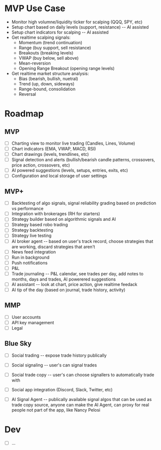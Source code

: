 # MVP Use Case
- Monitor high volumne/liquidity ticker for scalping (QQQ, SPY, etc)
- Setup chart based on daily levels (support, resistance) -- AI assisted
- Setup chart indicators for scalping -- AI assisted
- Get realtime scalping signals: 
  - Momentum (trend continuation)
  - Range (buy support, sell resistance)
  - Breakouts (breaking levels)
  - VWAP (buy below, sell above)
  - Mean-reversion
  - Opening Range Breakout (opening range levels)
- Get realtime market structure analysis:
  - Bias (bearish, bullish, nuetral)
  - Trend (up, down, sideways)
  - Range-bound, consolidation
  - Reversal

# Roadmap

## MVP
- [ ] Charting view to monitor live trading (Candles, Lines, Volume)
- [ ] Chart indicators (EMA, VWAP, MACD, RSI)
- [ ] Chart drawings (levels, trendlines, etc)
- [ ] Signal detection and alerts (bullish/bearish candle patterns, crossovers, price action, crossovers, etc)
- [ ] AI powered suggestions (levels, setups, entries, exits, etc)
- [ ] Configuration and local storage of user settings

## MVP+
- [ ] Backtesting of algo signals, signal reliability grading based on prediction vs performance
- [ ] Integration with brokerages (RH for starters)
- [ ] Strategy builder based on algorithmic signals and AI
- [ ] Strategy based robo trading
- [ ] Strategy backtesting
- [ ] Strategy live testing
- [ ] AI broker agent -- based on user's track record, choose strategies that are working, discard strategies that aren't
- [ ] News feed integration
- [ ] Run in background
- [ ] Push notifications
- [ ] P&L
- [ ] Trade journaling -- P&L calendar, see trades per day, add notes to months, days and trades, AI powerered suggestions
- [ ] AI assistant -- look at chart, price action, give realtime feedack
- [ ] AI tip of the day (based on journal, trade history, activity)

## MMP
- [ ] User accounts
- [ ] API key management
- [ ] Legal

## Blue Sky
- [ ] Social trading -- expose trade history publically
- [ ] Social signaling -- user's can signal trades
- [ ] Social trade copy -- user's can choose signallers to automatically trade with
- [ ] Social app integration (Discord, Slack, Twitter, etc)
- [ ] AI Signal Agent -- publically available signal algos that can be used as trade copy source, anyone can make the AI Agent, can proxy for real people not part of the app, like Nancy Pelosi


# Dev

- [ ] ...
